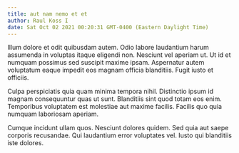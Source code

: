```yaml
---
title: aut nam nemo et et
author: Raul Koss I
date: Sat Oct 02 2021 00:20:31 GMT-0400 (Eastern Daylight Time)
---
```

Illum dolore et odit quibusdam autem. Odio labore laudantium harum assumenda in voluptas itaque eligendi non. Nesciunt vel aperiam ut. Ut id et numquam possimus sed suscipit maxime ipsam. Aspernatur autem voluptatum eaque impedit eos magnam officia blanditiis. Fugit iusto et officiis.

 Culpa perspiciatis quia quam minima tempora nihil. Distinctio ipsum id magnam consequuntur quas ut sunt. Blanditiis sint quod totam eos enim. Temporibus voluptatem est molestiae aut maxime facilis. Facilis quo quia numquam laboriosam aperiam.

 Cumque incidunt ullam quos. Nesciunt dolores quidem. Sed quia aut saepe corporis recusandae. Qui laudantium error voluptates vel. Iusto qui blanditiis iste dolores.